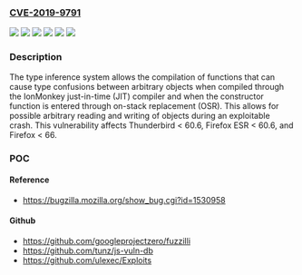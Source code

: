 ### [CVE-2019-9791](https://cve.mitre.org/cgi-bin/cvename.cgi?name=CVE-2019-9791)
![](https://img.shields.io/static/v1?label=Product&message=Firefox%20ESR&color=blue)
![](https://img.shields.io/static/v1?label=Product&message=Firefox&color=blue)
![](https://img.shields.io/static/v1?label=Product&message=Thunderbird&color=blue)
![](https://img.shields.io/static/v1?label=Version&message=%3C%2060.6%20&color=brighgreen)
![](https://img.shields.io/static/v1?label=Version&message=%3C%2066%20&color=brighgreen)
![](https://img.shields.io/static/v1?label=Vulnerability&message=Type%20inference%20is%20incorrect%20for%20constructors%20entered%20through%20on-stack%20replacement%20with%20IonMonkey&color=brighgreen)

### Description

The type inference system allows the compilation of functions that can cause type confusions between arbitrary objects when compiled through the IonMonkey just-in-time (JIT) compiler and when the constructor function is entered through on-stack replacement (OSR). This allows for possible arbitrary reading and writing of objects during an exploitable crash. This vulnerability affects Thunderbird < 60.6, Firefox ESR < 60.6, and Firefox < 66.

### POC

#### Reference
- https://bugzilla.mozilla.org/show_bug.cgi?id=1530958

#### Github
- https://github.com/googleprojectzero/fuzzilli
- https://github.com/tunz/js-vuln-db
- https://github.com/ulexec/Exploits


